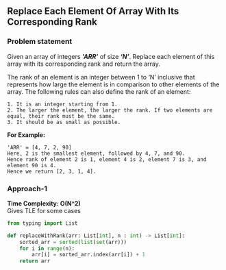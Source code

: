 ## Replace Each Element Of Array With Its Corresponding Rank
### Problem statement

Given an array of integers  _**'ARR’**_  of size  _**‘N’**_. Replace each element of this array with its corresponding rank and return the array.

  

The rank of an element is an integer between 1 to ‘N’ inclusive that represents how large the element is in comparison to other elements of the array. The following rules can also define the rank of an element:

  

```
1. It is an integer starting from 1.
2. The larger the element, the larger the rank. If two elements are equal, their rank must be the same.
3. It should be as small as possible.

```

**For Example:**

```
'ARR' = [4, 7, 2, 90]
Here, 2 is the smallest element, followed by 4, 7, and 90. 
Hence rank of element 2 is 1, element 4 is 2, element 7 is 3, and element 90 is 4.
Hence we return [2, 3, 1, 4].
```

### Approach-1
**Time Complexity: O(N^2)**  </br>
Gives TLE for some cases
```py
from typing import List

def replaceWithRank(arr: List[int], n : int) -> List[int]:
    sorted_arr = sorted(list(set(arr)))
    for i in range(n):
        arr[i] = sorted_arr.index(arr[i]) + 1
    return arr
```
